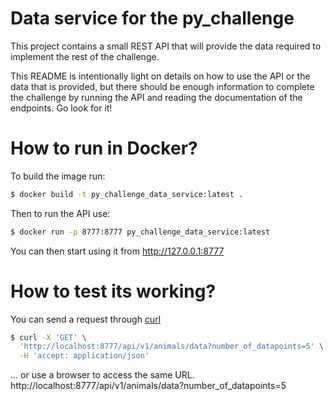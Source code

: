 # Data service for the py_challenge
This project contains a small REST API that will provide the data required to implement the rest of the challenge.

This README is intentionally light on details on how to use the API or the data that is provided, but there should be enough information to complete the challenge by running the API and reading the documentation of the endpoints. Go look for it!

# How to run in Docker?

To build the image run:
```bash
$ docker build -t py_challenge_data_service:latest .
```

Then to run the API use:
```bash
$ docker run -p 8777:8777 py_challenge_data_service:latest
```

You can then start using it from http://127.0.0.1:8777

# How to test its working?
You can send a request through [curl](https://curl.se/)
```bash
$ curl -X 'GET' \
  'http://localhost:8777/api/v1/animals/data?number_of_datapoints=5' \
  -H 'accept: application/json'
```

... or use a browser to access the same URL. http://localhost:8777/api/v1/animals/data?number_of_datapoints=5
